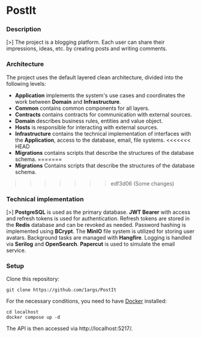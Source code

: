 # PostIt

### Description

[>] The project is a blogging platform. Each user can share their impressions, ideas, etc. by creating posts and writing comments. 

### Architecture

The project uses the default layered clean architecture, divided into the following levels: 

- **Application** implements the system's use cases and coordinates the work between **Domain** and **Infrastructure**.
- **Common** contains common components for all layers.
- **Contracts** contains contracts for communication with external sources.
- **Domain** describes business rules, entities and value object.
- **Hosts** is responsible for interacting with external sources.
- **Infrastructure** contains the technical implementation of interfaces with the **Application**, access to the database, email, file systems.
<<<<<<< HEAD
- **Migrations** contains scripts that describe the structures of the database schema.
=======
- **Migrations** Contains scripts that describe the structures of the database schema.
>>>>>>> edf3d06 (Some changes)

### Technical implementation

[>] **PostgreSQL** is used as the primary database. **JWT Bearer** with access and refresh tokens is used for authentication. Refresh tokens are stored in the **Redis** database and can be revoked as needed. Password hashing is implemented using **BCrypt**. The **MinIO** file system is utilized for storing user avatars. Background tasks are managed with **Hangfire**. Logging is handled via **Serilog** and **OpenSearch**. **Papercut** is used to simulate the email service.

### Setup

Clone this repository:
```
git clone https://github.com/1args/PostIt
```
For the necessary conditions, you need to have [Docker](https://www.docker.com/) installed:
```
cd localhost
docker compose up -d
```
The API is then accessed via http://localhost:5217/. 

